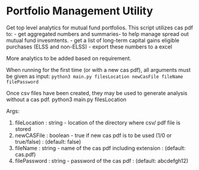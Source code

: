 # Portfolio Management Utility

Get top level analytics for mutual fund portfolios.
This script utilizes cas pdf to:
    - get aggregated numbers and summaries- to help manage spread out mutual fund invesmtents.
    - get a list of long-term capital gains eligible purchases (ELSS and non-ELSS)
    - export these numbers to a excel

More analytics to be added based on requirement.

When running for the first time (or with a new cas pdf), all arguments must be given as input:
```python3 main.py filesLocation newCasFile fileName filePassword```

Once csv files have been created, they may be used to generate analysis without a cas pdf.
python3 main.py filesLocation

Args:

1. fileLocation : string  -  location of the directory where csv/ pdf file is stored
2. newCASFile   : boolean -  true if new cas pdf is to be used (1/0 or true/false)  :  (default: false) 
3. fileName     : string  -  name of the cas pdf including extension                :  (default: cas.pdf)
4. filePassword : string  -  password of the cas pdf                                :  (default: abcdefgh12)
